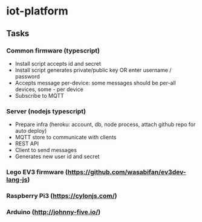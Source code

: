 # iot-platform

## Tasks

### Common firmware (typescript)
* Install script accepts id and secret
* Install script generates private/public key  OR enter username / password
* Accepts message per-device: some messages should be per-all devices, some - per device
* Subscribe to MQTT

### Server (nodejs typescript)
* Prepare infra (heroku: account, db, node process, attach github repo for auto deploy)
* MQTT store to communicate with clients
* REST API
* Client to send messages
* Generates new user id and secret

### Lego EV3 firmware (https://github.com/wasabifan/ev3dev-lang-js)
### Raspberry Pi3 (https://cylonjs.com/)
### Arduino (http://johnny-five.io/)
